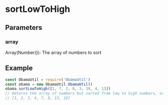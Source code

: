 # sortLowToHigh
## Parameters
### array
Array(Number()): The array of numbers to sort
## Example
```javascript
const ObamaUtil = require('ObamaUtil')
const obama = new ObamaUtil.ObamaUtil()
obama.sortLowToHigh([1, 7, 2, 8, 3, 19, 4, 13])
// Returns the array of numbers but sorted from low to high numbers, or in this case,
// [1, 2, 3, 4, 7, 8, 13, 19]
```